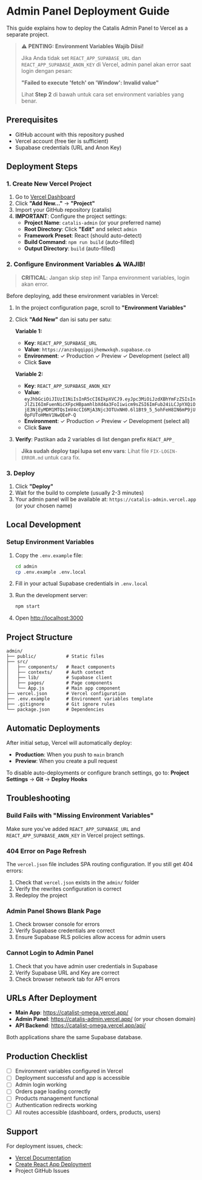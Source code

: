 # Admin Panel Deployment Guide

This guide explains how to deploy the Catalis Admin Panel to Vercel as a separate project.

> ⚠️ **PENTING: Environment Variables Wajib Diisi!**
>
> Jika Anda tidak set `REACT_APP_SUPABASE_URL` dan `REACT_APP_SUPABASE_ANON_KEY` di Vercel, admin panel akan error saat login dengan pesan:
>
> **"Failed to execute 'fetch' on 'Window': Invalid value"**
>
> Lihat **Step 2** di bawah untuk cara set environment variables yang benar.

## Prerequisites

- GitHub account with this repository pushed
- Vercel account (free tier is sufficient)
- Supabase credentials (URL and Anon Key)

## Deployment Steps

### 1. Create New Vercel Project

1. Go to [Vercel Dashboard](https://vercel.com/dashboard)
2. Click **"Add New..."** → **"Project"**
3. Import your GitHub repository (catalis)
4. **IMPORTANT**: Configure the project settings:
   - **Project Name**: `catalis-admin` (or your preferred name)
   - **Root Directory**: Click **"Edit"** and select `admin`
   - **Framework Preset**: React (should auto-detect)
   - **Build Command**: `npm run build` (auto-filled)
   - **Output Directory**: `build` (auto-filled)

### 2. Configure Environment Variables ⚠️ **WAJIB!**

> **CRITICAL**: Jangan skip step ini! Tanpa environment variables, login akan error.

Before deploying, add these environment variables in Vercel:

1. In the project configuration page, scroll to **"Environment Variables"**
2. Click **"Add New"** dan isi satu per satu:

   **Variable 1:**
   - **Key**: `REACT_APP_SUPABASE_URL`
   - **Value**: `https://anzsbqqippijhemwxkqh.supabase.co`
   - **Environment**: ✓ Production ✓ Preview ✓ Development (select all)
   - Click **Save**

   **Variable 2:**
   - **Key**: `REACT_APP_SUPABASE_ANON_KEY`
   - **Value**: `eyJhbGciOiJIUzI1NiIsInR5cCI6IkpXVCJ9.eyJpc3MiOiJzdXBhYmFzZSIsInJlZiI6ImFuenNicXFpcHBpamhlbXd4a3FoIiwicm9sZSI6ImFub24iLCJpYXQiOjE3NjEyMDM1MTQsImV4cCI6MjA3Njc3OTUxNH0.6l1Bt9_5_5ohFeH8IN6mP9jU0pFUToHMmV1NwQEeP-Q`
   - **Environment**: ✓ Production ✓ Preview ✓ Development (select all)
   - Click **Save**

3. **Verify**: Pastikan ada 2 variables di list dengan prefix `REACT_APP_`

> **Jika sudah deploy tapi lupa set env vars**: Lihat file `FIX-LOGIN-ERROR.md` untuk cara fix.

### 3. Deploy

1. Click **"Deploy"**
2. Wait for the build to complete (usually 2-3 minutes)
3. Your admin panel will be available at: `https://catalis-admin.vercel.app` (or your chosen name)

## Local Development

### Setup Environment Variables

1. Copy the `.env.example` file:
   ```bash
   cd admin
   cp .env.example .env.local
   ```

2. Fill in your actual Supabase credentials in `.env.local`

3. Run the development server:
   ```bash
   npm start
   ```

4. Open [http://localhost:3000](http://localhost:3000)

## Project Structure

```
admin/
├── public/           # Static files
├── src/
│   ├── components/   # React components
│   ├── contexts/     # Auth context
│   ├── lib/          # Supabase client
│   ├── pages/        # Page components
│   └── App.js        # Main app component
├── vercel.json       # Vercel configuration
├── .env.example      # Environment variables template
├── .gitignore        # Git ignore rules
└── package.json      # Dependencies
```

## Automatic Deployments

After initial setup, Vercel will automatically deploy:
- **Production**: When you push to `main` branch
- **Preview**: When you create a pull request

To disable auto-deployments or configure branch settings, go to:
**Project Settings** → **Git** → **Deploy Hooks**

## Troubleshooting

### Build Fails with "Missing Environment Variables"

Make sure you've added `REACT_APP_SUPABASE_URL` and `REACT_APP_SUPABASE_ANON_KEY` in Vercel project settings.

### 404 Error on Page Refresh

The `vercel.json` file includes SPA routing configuration. If you still get 404 errors:
1. Check that `vercel.json` exists in the `admin/` folder
2. Verify the rewrites configuration is correct
3. Redeploy the project

### Admin Panel Shows Blank Page

1. Check browser console for errors
2. Verify Supabase credentials are correct
3. Ensure Supabase RLS policies allow access for admin users

### Cannot Login to Admin Panel

1. Check that you have admin user credentials in Supabase
2. Verify Supabase URL and Key are correct
3. Check browser network tab for API errors

## URLs After Deployment

- **Main App**: https://catalist-omega.vercel.app/
- **Admin Panel**: https://catalis-admin.vercel.app/ (or your chosen domain)
- **API Backend**: https://catalist-omega.vercel.app/api/

Both applications share the same Supabase database.

## Production Checklist

- [ ] Environment variables configured in Vercel
- [ ] Deployment successful and app is accessible
- [ ] Admin login working
- [ ] Orders page loading correctly
- [ ] Products management functional
- [ ] Authentication redirects working
- [ ] All routes accessible (dashboard, orders, products, users)

## Support

For deployment issues, check:
- [Vercel Documentation](https://vercel.com/docs)
- [Create React App Deployment](https://create-react-app.dev/docs/deployment/)
- Project GitHub Issues
